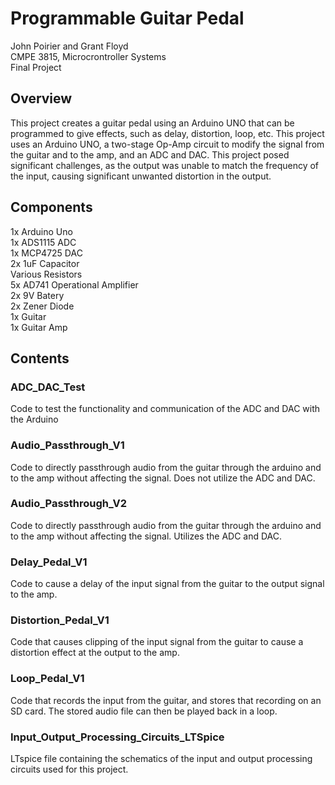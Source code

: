 # Programmable Guitar Pedal
John Poirier and Grant Floyd\
CMPE 3815, Microcrontroller Systems\
Final Project

## Overview
This project creates a guitar pedal using an Arduino UNO that can be programmed to give effects, such as delay, distortion, loop, etc. This project uses an Arduino UNO, a two-stage Op-Amp circuit to modify the signal from the guitar and to the amp, and
an ADC and DAC. This project posed significant challenges, as the output was unable to match the frequency of the input, causing significant unwanted distortion in the output.

## Components
1x Arduino Uno\
1x ADS1115 ADC\
1x MCP4725 DAC\
2x 1uF Capacitor\
Various Resistors\
5x AD741 Operational Amplifier\
2x 9V Batery\
2x Zener Diode\
1x Guitar\
1x Guitar Amp

## Contents
### ADC_DAC_Test
Code to test the functionality and communication of the ADC and DAC with the Arduino

### Audio_Passthrough_V1
Code to directly passthrough audio from the guitar through the arduino and to the amp without affecting the signal. Does not utilize the ADC and DAC.

### Audio_Passthrough_V2
Code to directly passthrough audio from the guitar through the arduino and to the amp without affecting the signal. Utilizes the ADC and DAC.

### Delay_Pedal_V1
Code to cause a delay of the input signal from the guitar to the output signal to the amp.

### Distortion_Pedal_V1
Code that causes clipping of the input signal from the guitar to cause a distortion effect at the output to the amp.

### Loop_Pedal_V1
Code that records the input from the guitar, and stores that recording on an SD card. The stored audio file can then be played back in a loop. 

### Input_Output_Processing_Circuits_LTSpice
LTspice file containing the schematics of the input and output processing circuits used for this project. 



